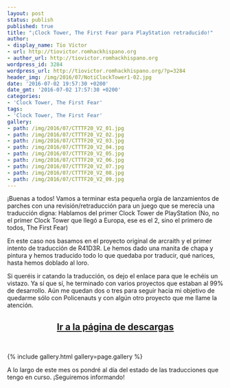 ```yaml
---
layout: post
status: publish
published: true
title: "¡Clock Tower, The First Fear para PlayStation retraducido!"
author:
- display_name: Tío Víctor
- url: http://tiovictor.romhackhispano.org
- author_url: http://tiovictor.romhackhispano.org
wordpress_id: 3284
wordpress_url: http://tiovictor.romhackhispano.org/?p=3284
header_img: /img/2016/07/NotiClockTower1-02.jpg
date: '2016-07-02 19:57:30 +0200'
date_gmt: '2016-07-02 17:57:30 +0200'
categories:
- 'Clock Tower, The First Fear'
tags:
- 'Clock Tower, The First Fear'
gallery:
- path: /img/2016/07/CTTTF20_V2_01.jpg
- path: /img/2016/07/CTTTF20_V2_02.jpg
- path: /img/2016/07/CTTTF20_V2_03.jpg
- path: /img/2016/07/CTTTF20_V2_04.jpg
- path: /img/2016/07/CTTTF20_V2_05.jpg
- path: /img/2016/07/CTTTF20_V2_06.jpg
- path: /img/2016/07/CTTTF20_V2_07.jpg
- path: /img/2016/07/CTTTF20_V2_08.jpg
- path: /img/2016/07/CTTTF20_V2_09.jpg
---
```


¡Buenas a todos! Vamos a terminar esta pequeña orgía de lanzamientos de parches con una
revisión/retraducción para un juego que se merecía una traducción digna: Hablamos del primer Clock Tower de
PlayStation (No, no el primer Clock Tower que llegó a Europa, ese es el 2, sino el primero de todos, The First
Fear)
    
En este caso nos basamos en el proyecto original de arcraith y el primer intento de
traducción de R41D3R. Le hemos dado una manita de chapa y pintura y hemos traducido todo lo que quedaba por
traducir, qué narices, hasta hemos doblado al loro.
    
Si queréis ir catando la traducción, os dejo el enlace para que le echéis un vistazo. Ya sí
que sí, he terminado con varios proyectos que estaban al 99% de desarrollo. Aún me quedan dos o tres para seguir
hacia mi objetivo de quedarme sólo con Policenauts y con algún otro proyecto que me llame la atención.

<h2 style="text-align: center;"><strong><a href="http://tiovictor.romhackhispano.org/clock-tower-psx-20/descargar/">Ir a la página de descargas</a></strong></h2><br/>

{% include gallery.html gallery=page.gallery %}

A lo largo de este mes os pondré al día del estado de las traducciones que tengo en curso. ¡Seguiremos informando!
